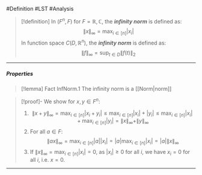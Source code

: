#Definition #LST #Analysis 

> [!definition]
> In $(F^n,F)$ for $F=\mathbb{R},\mathbb{C}$, the ***infinity norm*** is defined as:
> $$\|x\|_{\infty}=\max_{i\in[n]}|x_{i}|$$
> In function space $C(D,\mathbb{R}^n)$, the ***infinity norm*** is defined as: $$\|f\|_{\infty}=\sup_{t\in D}\|f(t)\|_{2}$$

---
##### Properties
> [!lemma] Fact InfNorm.1
> The infinity norm is a [[Norm|norm]]

>[!proof]-
>We show for $x,y\in F^n$:
>1. $$\|x+y\|_{\infty}=\max_{i\in[n]}|x_{i}+y_{i}|\leq \max_{i\in[n]}|x_{i}|+|y_{i}|\leq \max_{i\in[n]}|x_{i}|+\max_{i\in[n]}|y_{i}|=\|x\|_{\infty}+\|y\|_{\infty}$$
>2. For all $a\in F$:$$\|ax\|_{\infty}=\max_{i\in[n]}|a| |x_{i}|=|a|\max_{i\in[n]}|x_{i}|=|a|\|x\|_{\infty}$$
>3. If $\|x\|_{\infty}=\max_{i\in[n]}|x_{i}|=0$, as $|x_{i}|\geq 0$ for all $i$, we have $x_{i}=0$ for all $i$, i.e. $x=0$.

---